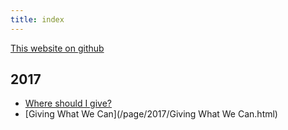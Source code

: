 ```yaml
---
title: index
---
```

[This website on github](https://github.com/bmillwood/bmillwood.github.io)

## 2017
* [Where should I give?](/page/2017/Where.html)
* [Giving What We Can](/page/2017/Giving What We Can.html)
